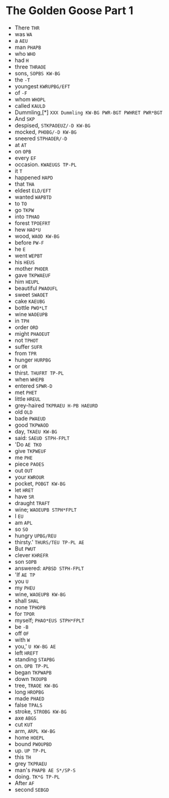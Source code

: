 # The Golden Goose Part 1

* There `THR`
* was `WA`
* a `AEU`
* man `PHAPB`
* who `WHO`
* had `H`
* three `THRAOE`
* sons, `SOPBS KW-BG`
* the `-T`
* youngest `KWRUPBG/EFT`
* of `-F`
* whom `WHOPL`
* called `KAULD`
* Dummling,[*] `XXX Dummling KW-BG PWR-BGT PWHRET PWR*BGT`
* And `SKP`
* despised, `STKPAOEUZ/-D KW-BG`
* mocked, `PHOBG/-D KW-BG`
* sneered `STPHAOER/-D`
* at `AT`
* on `OPB`
* every `EF`
* occasion. `KWAEUGS TP-PL`
* it `T`
* happened `HAPD`
* that `THA`
* eldest `ELD/EFT`
* wanted `WAPBTD`
* to `TO`
* go `TKPW`
* into `TPHAO`
* forest `TPOEFRT`
* hew `HAO*U`
* wood, `WAOD KW-BG`
* before `PW-F`
* he `E`
* went `WEPBT`
* his `HEUS`
* mother `PHOER`
* gave `TKPWAEUF`
* him `HEUPL`
* beautiful `PWAOUFL`
* sweet `SWAOET`
* cake `KAEUBG`
* bottle `PWO*LT`
* wine `WAOEUPB`
* in `TPH`
* order `ORD`
* might `PHAOEUT`
* not `TPHOT`
* suffer `SUFR`
* from `TPR`
* hunger `HURPBG`
* or `OR`
* thirst. `THUFRT TP-PL`
* when `WHEPB`
* entered `SPWR-D`
* met `PHET`
* little `HREUL`
* grey-haired `TKPRAEU H-PB HAEURD`
* old `OLD`
* bade `PWAEUD`
* good `TKPWAOD`
* day, `TKAEU KW-BG`
* said: `SAEUD STPH-FPLT`
* 'Do `AE TKO`
* give `TKPWEUF`
* me `PHE`
* piece `PAOES`
* out `OUT`
* your `KWROUR`
* pocket, `POBGT KW-BG`
* let `HRET`
* have `SR`
* draught `TRAFT`
* wine; `WAOEUPB STPH*FPLT`
* I `EU`
* am `APL`
* so `SO`
* hungry `UPBG/REU`
* thirsty.' `THURS/TEU TP-PL AE`
* But `PWUT`
* clever `KHREFR`
* son `SOPB`
* answered: `APBSD STPH-FPLT`
* 'If `AE TP`
* you `U`
* my `PHEU`
* wine, `WAOEUPB KW-BG`
* shall `SHAL`
* none `TPHOPB`
* for `TPOR`
* myself; `PHAO*EUS STPH*FPLT`
* be `-B`
* off `OF`
* with `W`
* you,' `U KW-BG AE`
* left `HREFT`
* standing `STAPBG`
* on. `OPB TP-PL`
* began `TKPWAPB`
* down `TKOUPB`
* tree, `TRAOE KW-BG`
* long `HROPBG`
* made `PHAED`
* false `TPALS`
* stroke, `STROBG KW-BG`
* axe `ABGS`
* cut `KUT`
* arm, `ARPL KW-BG`
* home `HOEPL`
* bound `PWOUPBD`
* up. `UP TP-PL`
* this `TH`
* grey `TKPRAEU`
* man's `PHAPB AE S*/SP-S`
* doing. `TK*G TP-PL`
* After `AF`
* second `SEBGD`
